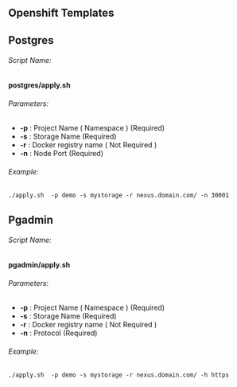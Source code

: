 ## Openshift Templates

## Postgres
###### Script Name: 

**postgres/apply.sh**

###### Parameters: 
* **-p** : Project Name ( Namespace )  (Required)
* **-s** : Storage Name (Required)
* **-r** : Docker registry name ( Not Required )
* **-n** : Node Port  (Required)

###### Example:

```
./apply.sh  -p demo -s mystorage -r nexus.domain.com/ -n 30001
```

## Pgadmin
###### Script Name:

**pgadmin/apply.sh**

###### Parameters:
* **-p** : Project Name ( Namespace )  (Required)
* **-s** : Storage Name (Required)
* **-r** : Docker registry name ( Not Required )
* **-n** : Protocol  (Required)

###### Example:

```
./apply.sh  -p demo -s mystorage -r nexus.domain.com/ -h https
```
